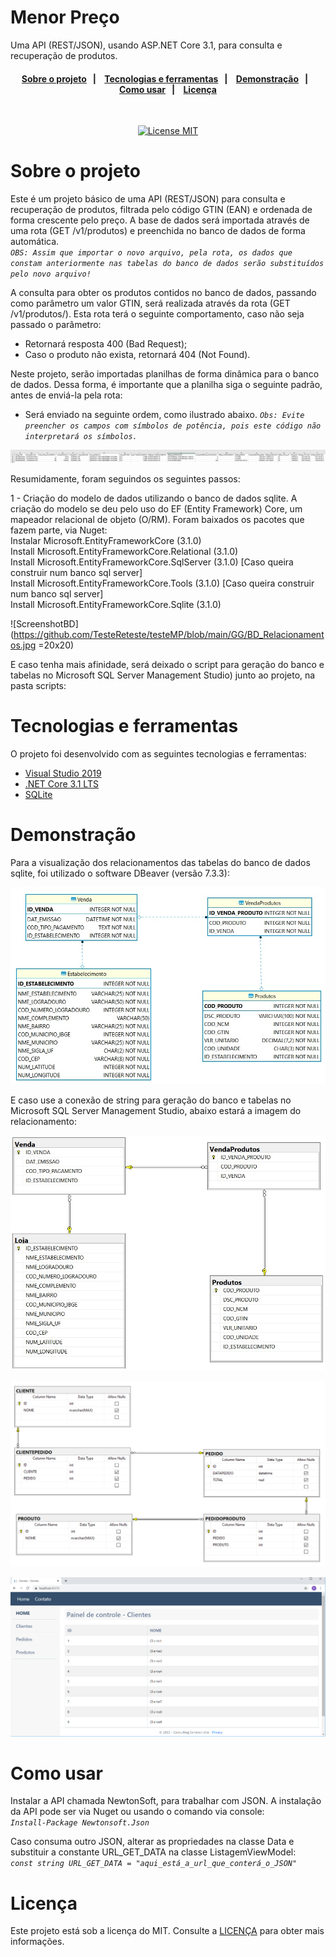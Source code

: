 # Menor Preço
Uma API (REST/JSON), usando ASP.NET Core 3.1, para consulta e recuperação de produtos.  

<h4 align="center"> 
  <a href="#sobre-o-projeto">Sobre o projeto</a>&nbsp;&nbsp;&nbsp;|&nbsp;&nbsp;&nbsp;
  <a href="#Tecnologias-e-ferramentas">Tecnologias e ferramentas</a>&nbsp;&nbsp;&nbsp;|&nbsp;&nbsp;&nbsp; 
  <a href="#Demonstração">Demonstração</a>&nbsp;&nbsp;&nbsp;|&nbsp;&nbsp;&nbsp;
  </br>
  <a href="#Como-usar">Como usar</a>&nbsp;&nbsp;&nbsp;|&nbsp;&nbsp;&nbsp;
  <a href="#Licença">Licença</a>
</h4>

<br/>

<p align="center">
  <a href="https://opensource.org/licenses/MIT">
    <img src="https://img.shields.io/badge/License-MIT-blue.svg" alt="License MIT">
  </a>
</p>


# Sobre o projeto

Este é um projeto básico de uma API (REST/JSON) para consulta e recuperação de produtos, filtrada pelo código GTIN (EAN) e ordenada de forma crescente pelo preço.
A base de dados será importada através de uma rota (GET /v1/produtos) e preenchida no banco de dados de forma automática.                                            
*`OBS: Assim que importar o novo arquivo, pela rota, os dados que constam anteriormente nas tabelas do banco de dados serão substituídos pelo novo arquivo!`*

A consulta para obter os produtos contidos no banco de dados, passando como parâmetro um valor GTIN, será realizada através da rota (GET /v1/produtos/).
Esta rota terá o seguinte comportamento, caso não seja passado o parâmetro:                                                                             
- Retornará resposta 400 (Bad Request);                                                                                                    
- Caso o produto não exista, retornará 404 (Not Found).   


Neste projeto, serão importadas planilhas de forma dinâmica para o banco de dados. Dessa forma, é importante que a planilha siga o seguinte padrão, antes de enviá-la pela rota:

- Será enviado na seguinte ordem, como ilustrado abaixo.                                                                                                                                                                                                                                                                                                        *`Obs: Evite preencher os campos com símbolos de potência, pois este código não interpretará os símbolos.`*

![Template](https://github.com/TesteReteste/testeMP/blob/main/GG/TemplateCSV.png)
                                              
                                              
Resumidamente, foram seguindos os seguintes passos:

1 - Criação do modelo de dados utilizando o banco de dados sqlite.
A criação do modelo se deu pelo uso do EF (Entity Framework) Core, um mapeador relacional de objeto (O/RM).
Foram baixados os pacotes que fazem parte, via Nuget:                                                                   
Instalar Microsoft.EntityFrameworkCore (3.1.0)                                   
Install Microsoft.EntityFrameworkCore.Relational (3.1.0)                                          
Install Microsoft.EntityFrameworkCore.SqlServer (3.1.0) [Caso queira construir num banco sql server]                        
Install Microsoft.EntityFrameworkCore.Tools (3.1.0) [Caso queira construir num banco sql server]                             
Install Microsoft.EntityFrameworkCore.Sqlite (3.1.0)                                               



![ScreenshotBD](https://github.com/TesteReteste/testeMP/blob/main/GG/BD_Relacionamentos.jpg =20x20)









E caso tenha mais afinidade, será deixado o script para geração do banco e tabelas no Microsoft SQL Server Management Studio) junto ao projeto, na pasta scripts:
                                              

# Tecnologias e ferramentas

O projeto foi desenvolvido com as seguintes tecnologias e ferramentas:

- [Visual Studio 2019](#Pré-requisitos)
- [.NET Core 3.1 LTS](#Pré-requisitos)
- [SQLite](#Pré-requisitos)


# Demonstração


Para a visualização dos relacionamentos das tabelas do banco de dados sqlite, foi utilizado o software DBeaver (versão 7.3.3):

<img src="https://github.com/TesteReteste/testeMP/blob/main/BD_Relacionamentos_Sqlite.jpg" alt="drawing" width="720"/>

E caso use a conexão de string para geração do banco e tabelas no Microsoft SQL Server Management Studio, abaixo estará a imagem do relacionamento:

<img src="https://github.com/TesteReteste/testeMP/blob/main/GG/BD_Relacionamentos.jpg" alt="drawing" width="720"/>


![ScreenshotBD](https://github.com/renanegobbi/App/blob/master/github/BD.png)

![TelaApp](https://github.com/renanegobbi/App/blob/master/github/screenshot1.png)


# Como usar

Instalar a API chamada NewtonSoft, para trabalhar com JSON. A instalação da API pode ser via Nuget ou usando o comando via console:                 
*`Install-Package Newtonsoft.Json`*

Caso consuma outro JSON, alterar as propriedades na classe Data e substituir a constante URL_GET_DATA na classe ListagemViewModel:                       
*`const string URL_GET_DATA = "aqui_está_a_url_que_conterá_o_JSON"`*

# Licença
Este projeto está sob a licença do MIT. Consulte a [LICENÇA](https://github.com/TesteReteste/lim/blob/master/LICENSE) para obter mais informações.
